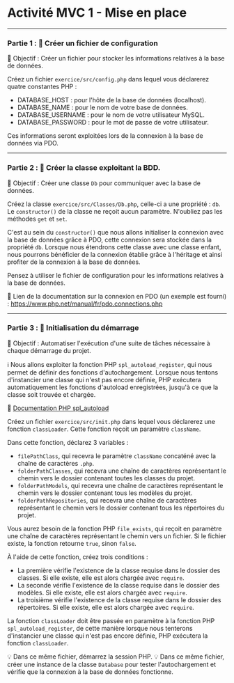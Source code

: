# Activité MVC 1 - Mise en place

---

### Partie 1 : 🚀 Créer un fichier de configuration

🎯 Objectif : Créer un fichier pour stocker les informations relatives à la base de données.

Créez un fichier `exercice/src/config.php` dans lequel vous déclarerez quatre constantes PHP :

- DATABASE_HOST : pour l'hôte de la base de données (localhost).
- DATABASE_NAME : pour le nom de votre base de données.
- DATABASE_USERNAME : pour le nom de votre utilisateur MySQL.
- DATABASE_PASSWORD : pour le mot de passe de votre utilisateur.

Ces informations seront exploitées lors de la connexion à la base de données via PDO.

---

### Partie 2 : 🚀 Créer la classe exploitant la BDD.

🎯 Objectif : Créer une classe `Db` pour communiquer avec la base de données.

Créez la classe `exercice/src/Classes/Db.php`, celle-ci a une propriété : `db`. Le `constructor()` de la classe ne reçoit aucun paramètre. N'oubliez pas les méthodes `get` et `set`.

C'est au sein du `constructor()` que nous allons initialiser la connexion avec la base de données grâce à PDO, cette connexion sera stockée dans la propriété `db`. Lorsque nous étendrons cette classe avec une classe enfant, nous pourrons bénéficier de la connexion établie grâce à l'héritage et ainsi profiter de la connexion à la base de données.

Pensez à utiliser le fichier de configuration pour les informations relatives à la base de données.

🔗 Lien de la documentation sur la connexion en PDO (un exemple est fourni) : https://www.php.net/manual/fr/pdo.connections.php

---

### Partie 3 : 🚀 Initialisation du démarrage

🎯 Objectif : Automatiser l'exécution d'une suite de tâches nécessaire à chaque démarrage du projet.

ℹ️ Nous allons exploiter la fonction PHP `spl_autoload_register`, qui nous permet de définir des fonctions d'autochargement. Lorsque nous tentons d'instancier une classe qui n'est pas encore définie, PHP exécutera automatiquement les fonctions d'autoload enregistrées, jusqu'à ce que la classe soit trouvée et chargée.

🔗 [Documentation PHP spl_autoload](https://www.php.net/manual/fr/function.spl-autoload-register.php)

Créez un fichier `exercice/src/init.php` dans lequel vous déclarerez une fonction `classLoader`. Cette fonction reçoit un paramètre `className`.

Dans cette fonction, déclarez 3 variables :

- `filePathClass`, qui recevra le paramètre `className` concaténé avec la chaîne de caractères `.php`.
- `folderPathClasses`, qui recevra une chaîne de caractères représentant le chemin vers le dossier contenant toutes les classes du projet.
- `folderPathModels`, qui recevra une chaîne de caractères représentant le chemin vers le dossier contenant tous les modèles du projet.
- `folderPathRepositories`, qui recevra une chaîne de caractères représentant le chemin vers le dossier contenant tous les répertoires du projet.

Vous aurez besoin de la fonction PHP `file_exists`, qui reçoit en paramètre une chaîne de caractères représentant le chemin vers un fichier. Si le fichier existe, la fonction retourne `true`, sinon `false`.

À l'aide de cette fonction, créez trois conditions :

- La première vérifie l'existence de la classe requise dans le dossier des classes. Si elle existe, elle est alors chargée avec `require`.
- La seconde vérifie l'existence de la classe requise dans le dossier des modèles. Si elle existe, elle est alors chargée avec `require`.
- La troisième vérifie l'existence de la classe requise dans le dossier des répertoires. Si elle existe, elle est alors chargée avec `require`.

La fonction `classLoader` doit être passée en paramètre à la fonction PHP `spl_autoload_register`, de cette manière lorsque nous tenterons d'instancier une classe qui n'est pas encore définie, PHP exécutera la fonction `classLoader`.

💡 Dans ce même fichier, démarrez la session PHP.
💡 Dans ce même fichier, créer une instance de la classe `Database` pour tester l'autochargement et vérifie que la connexion à la base de données fonctionne.
